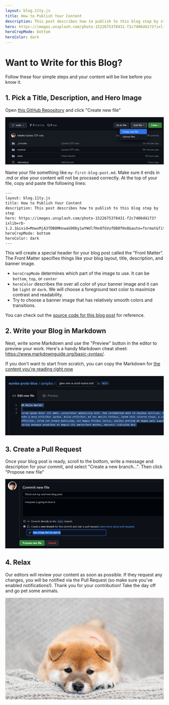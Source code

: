 ```yaml
---
layout: blog.11ty.js
title: How to Publish Your Content
description: This post describes how to publish to this blog step by step
hero: https://images.unsplash.com/photo-1522675378431-f2c7406d4173?ixlib=rb-1.2.1&ixid=MnwxMjA3fDB8MHxwaG90by1wYWdlfHx8fGVufDB8fHx8&auto=format&fit=crop&w=2000
heroCropMode: bottom
heroColor: dark
---
```


# Want to Write for this Blog?
Follow these four simple steps and your content will be live before you know it.

## 1. Pick a Title, Description, and Hero Image
Open [this GitHub Repository](https://github.com/robzhu/eureka-proto-blue) and click "Create new file"

![Screenshot of creating a new file in the repository](./create-new-file.png)

Name your file something like `my-first-blog-post.md`. Make sure it ends in .md or else your content will not be procssed correctly. At the top of your file, copy and paste the following lines:

```
---
layout: blog.11ty.js
title: How to Publish Your Content
description: This post describes how to publish to this blog step by step
hero: https://images.unsplash.com/photo-1522675378431-f2c7406d4173?ixlib=rb-1.2.1&ixid=MnwxMjA3fDB8MHxwaG90by1wYWdlfHx8fGVufDB8fHx8&auto=format&fit=crop&w=2000
heroCropMode: bottom
heroColor: dark
---
```

This will create a special header for your blog post called the "Front Matter". The Front Matter specifies things like your blog layout, title, description, and banner image. 

- `heroCropMode` determines which part of the image to use. It can be `bottom`, `top`, or `center`
- `heroColor` describes the over all color of your banner image and it can be `light` or `dark`. We will choose a foreground text color to maximize contrast and readability. 
- Try to choose a banner image that has relatively smooth colors and transitions. 

You can check out the [source code for this blog post](https://raw.githubusercontent.com/robzhu/eureka-proto-blue/main/readme/index.md?token=GHSAT0AAAAAABPSQ7JLJFGZDBQEVZC6VPLWYRTYYCA) for reference.

## 2. Write your Blog in Markdown

Next, write some Markdown and use the "Preview" button in the editor to preview your work. Here's a handy Markdown cheat sheet: https://www.markdownguide.org/basic-syntax/.

If you don't want to start from scratch, you can copy the Markdown for [the content you're reading right now](https://raw.githubusercontent.com/robzhu/eureka-proto-blue/main/readme/index.md?token=GHSAT0AAAAAABPSQ7JLJFGZDBQEVZC6VPLWYRTYYCA)

![Screenshot of naming and editing a new markdown file](./write-markdown.png)

## 3. Create a Pull Request

Once your blog post is ready, scroll to the bottom, write a message and description for your commit, and select "Create a new branch...". Then click "Propose new file"

![Screenshot of proposing a new file](./propose-new-file.png)

## 4. Relax

Our editors will review your content as soon as possible. If they request any changes, you will be notified via the Pull Request (so make sure you've enabled notifications!). Thank you for your contribution! Take the day off and go pet some animals. 

![Cute puppy](./puppy.jpg)

